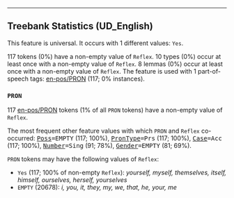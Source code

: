 

--------------------------------------------------------------------------------

## Treebank Statistics (UD_English)

This feature is universal.
It occurs with 1 different values: `Yes`.

117 tokens (0%) have a non-empty value of `Reflex`.
10 types (0%) occur at least once with a non-empty value of `Reflex`.
8 lemmas (0%) occur at least once with a non-empty value of `Reflex`.
The feature is used with 1 part-of-speech tags: [en-pos/PRON]() (117; 0% instances).

### `PRON`

117 [en-pos/PRON]() tokens (1% of all `PRON` tokens) have a non-empty value of `Reflex`.

The most frequent other feature values with which `PRON` and `Reflex` co-occurred: <tt><a href="Poss.html">Poss</a>=EMPTY</tt> (117; 100%), <tt><a href="PronType.html">PronType</a>=Prs</tt> (117; 100%), <tt><a href="Case.html">Case</a>=Acc</tt> (117; 100%), <tt><a href="Number.html">Number</a>=Sing</tt> (91; 78%), <tt><a href="Gender.html">Gender</a>=EMPTY</tt> (81; 69%).

`PRON` tokens may have the following values of `Reflex`:

* `Yes` (117; 100% of non-empty `Reflex`): <em>yourself, myself, themselves, itself, himself, ourselves, herself, yourselves</em>
* `EMPTY` (20678): <em>i, you, it, they, my, we, that, he, your, me</em>

